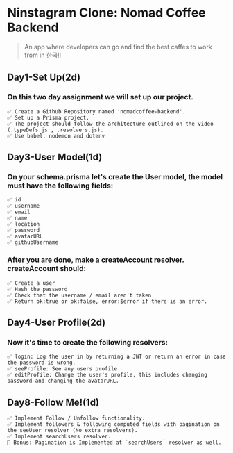 # Ninstagram Clone: Nomad Coffee Backend

> An app where developers can go and find the best caffes to work from in 한국!!

## Day1-Set Up(2d)

### On this two day assignment we will set up our project.

```
✅ Create a Github Repository named 'nomadcoffee-backend'.
✅ Set up a Prisma project.
✅ The project should follow the architecture outlined on the video (.typeDefs.js , .resolvers.js).
✅ Use babel, nodemon and dotenv
```

## Day3-User Model(1d)

### On your schema.prisma let's create the User model, the model must have the following fields:

```
✅ id
✅ username
✅ email
✅ name
✅ location
✅ password
✅ avatarURL
✅ githubUsername
```

### After you are done, make a createAccount resolver. createAccount should:

```
✅ Create a user
✅ Hash the password
✅ Check that the username / email aren't taken
✅ Return ok:true or ok:false, error:$error if there is an error.
```

## Day4-User Profile(2d)

### Now it's time to create the following resolvers:

```
✅ login: Log the user in by returning a JWT or return an error in case the password is wrong.
✅ seeProfile: See any users profile.
✅ editProfile: Change the user's profile, this includes changing password and changing the avatarURL.
```

## Day8-Follow Me!(1d)

```
✅ Implement Follow / Unfollow functionality.
✅ Implement followers & following computed fields with pagination on the seeUser resolver (No extra resolvers).
✅ Implement searchUsers resolver.
🎁 Bonus: Pagination is Implemented at `searchUsers` resolver as well.
```
